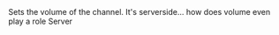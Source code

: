 <function name="SetVolume" parent="IGModAudioChannel" type="classfunc">
	<description>
		Sets the volume of the channel.
		<note>
			It's serverside... how does volume even play a role
		</note>
	</description>
	<realm>Server</realm>
	<args>
		<arg name="playbackRate" type="number"></arg>
	</args>
	<rets>
	</rets>
</function>